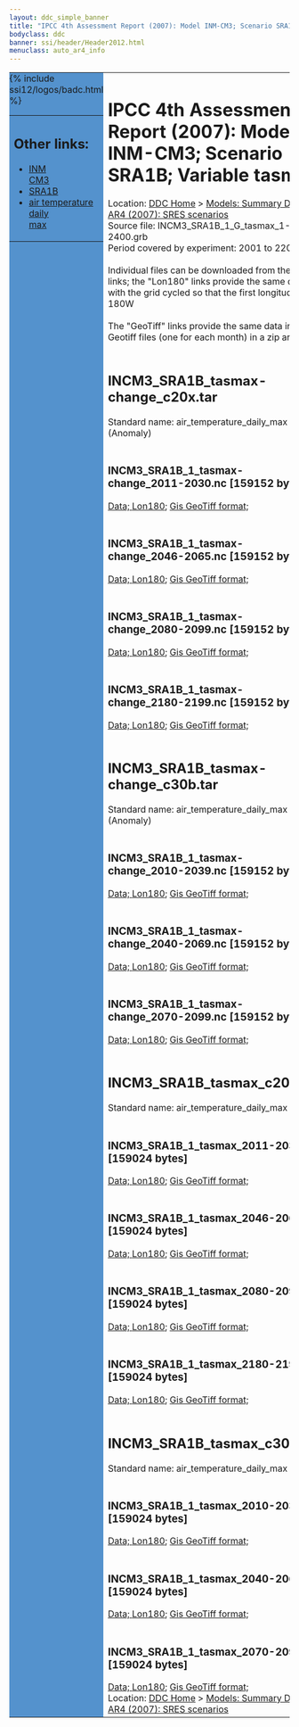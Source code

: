 ```yaml
---
layout: ddc_simple_banner
title: "IPCC 4th Assessment Report (2007): Model INM-CM3; Scenario SRA1B; Variable tasmax"
bodyclass: ddc
banner: ssi/header/Header2012.html
menuclass: auto_ar4_info
---
```



<table width="100%" border="0" cellspacing="0" cellpadding="0" style="border-collapse: collapse;">
<tr style="margin:0;padding:0;border:0;">
<td style="margin:0;padding:0;border:0;height:1pt;width:150pt;background:#5492CD;" valign="top" >

<div id="lh-col2" class="auto_ar4_info">
<table class="menumain" bgcolor="#5492CD" cellspacing="0" width="100%" border="0">
<tr><td>
<h2> Other links:</h2>
<ul>
<li><a href="/auto/ar4/model-INM-CM3.html">INM<br/>CM3</a></li>
<li><a href="/auto/ar4/scenario-SRA1B.html">SRA1B</a></li>
<li><a href="/auto/ar4/var-air_temperature_daily_max.html">air temperature daily<br/> max</a></li>
</ul>
</td></tr>
{% include ssi12/logos/badc.html %}
</table>
</div>
</td>
<td><h1>IPCC 4th Assessment Report (2007): Model INM-CM3; Scenario SRA1B; Variable tasmax</h1>

<!-- Breadcrumb1 -->
<div id="breadcrumb1" align="left">
Location: <a href="/index.html">DDC Home</a> > <a href="/sim/gcm_clim/">Models: Summary Data</a>
> <a href="/sim/gcm_clim/SRES_AR4/index.html">AR4 (2007): SRES scenarios</a>
</div>
<!-- End of Breadcrumb1 -->Source file: INCM3_SRA1B_1_G_tasmax_1-2400.grb
<br/>
Period covered by experiment: 2001 to 2200<br/>
<br/>Individual files can be downloaded from the "data" links; the "Lon180" links provide the same data
         with the grid cycled so that the first longitude is 180W<br/>
<br/>The "GeoTiff" links provide the same data in 12 Geotiff files (one for each month)
          in a zip archive<br/>
<br/><h2>INCM3_SRA1B_tasmax-change_c20x.tar</h2>
Standard name: air_temperature_daily_max (Anomaly)<br>
<br/><h3>INCM3_SRA1B_1_tasmax-change_2011-2030.nc [159152 bytes]</h3>
<a href="/cgi-bin/downl/ar4_nc/tasmax/INCM3_SRA1B_1_tasmax-change_2011-2030.nc">Data; </a><a href="/cgi-bin/downl/ar4_nc/tasmax/INCM3_SRA1B_1_tasmax-change_2011-2030.cyto180.nc"> Lon180</a>; <a href="/cgi-bin/downl/ar4_tif/tasmax/INCM3_SRA1B_1_tasmax-change_2011-2030.zip">Gis GeoTiff format; </a><br/>
<br/><h3>INCM3_SRA1B_1_tasmax-change_2046-2065.nc [159152 bytes]</h3>
<a href="/cgi-bin/downl/ar4_nc/tasmax/INCM3_SRA1B_1_tasmax-change_2046-2065.nc">Data; </a><a href="/cgi-bin/downl/ar4_nc/tasmax/INCM3_SRA1B_1_tasmax-change_2046-2065.cyto180.nc"> Lon180</a>; <a href="/cgi-bin/downl/ar4_tif/tasmax/INCM3_SRA1B_1_tasmax-change_2046-2065.zip">Gis GeoTiff format; </a><br/>
<br/><h3>INCM3_SRA1B_1_tasmax-change_2080-2099.nc [159152 bytes]</h3>
<a href="/cgi-bin/downl/ar4_nc/tasmax/INCM3_SRA1B_1_tasmax-change_2080-2099.nc">Data; </a><a href="/cgi-bin/downl/ar4_nc/tasmax/INCM3_SRA1B_1_tasmax-change_2080-2099.cyto180.nc"> Lon180</a>; <a href="/cgi-bin/downl/ar4_tif/tasmax/INCM3_SRA1B_1_tasmax-change_2080-2099.zip">Gis GeoTiff format; </a><br/>
<br/><h3>INCM3_SRA1B_1_tasmax-change_2180-2199.nc [159152 bytes]</h3>
<a href="/cgi-bin/downl/ar4_nc/tasmax/INCM3_SRA1B_1_tasmax-change_2180-2199.nc">Data; </a><a href="/cgi-bin/downl/ar4_nc/tasmax/INCM3_SRA1B_1_tasmax-change_2180-2199.cyto180.nc"> Lon180</a>; <a href="/cgi-bin/downl/ar4_tif/tasmax/INCM3_SRA1B_1_tasmax-change_2180-2199.zip">Gis GeoTiff format; </a><br/>
<br/><h2>INCM3_SRA1B_tasmax-change_c30b.tar</h2>
Standard name: air_temperature_daily_max (Anomaly)<br>
<br/><h3>INCM3_SRA1B_1_tasmax-change_2010-2039.nc [159152 bytes]</h3>
<a href="/cgi-bin/downl/ar4_nc/tasmax/INCM3_SRA1B_1_tasmax-change_2010-2039.nc">Data; </a><a href="/cgi-bin/downl/ar4_nc/tasmax/INCM3_SRA1B_1_tasmax-change_2010-2039.cyto180.nc"> Lon180</a>; <a href="/cgi-bin/downl/ar4_tif/tasmax/INCM3_SRA1B_1_tasmax-change_2010-2039.zip">Gis GeoTiff format; </a><br/>
<br/><h3>INCM3_SRA1B_1_tasmax-change_2040-2069.nc [159152 bytes]</h3>
<a href="/cgi-bin/downl/ar4_nc/tasmax/INCM3_SRA1B_1_tasmax-change_2040-2069.nc">Data; </a><a href="/cgi-bin/downl/ar4_nc/tasmax/INCM3_SRA1B_1_tasmax-change_2040-2069.cyto180.nc"> Lon180</a>; <a href="/cgi-bin/downl/ar4_tif/tasmax/INCM3_SRA1B_1_tasmax-change_2040-2069.zip">Gis GeoTiff format; </a><br/>
<br/><h3>INCM3_SRA1B_1_tasmax-change_2070-2099.nc [159152 bytes]</h3>
<a href="/cgi-bin/downl/ar4_nc/tasmax/INCM3_SRA1B_1_tasmax-change_2070-2099.nc">Data; </a><a href="/cgi-bin/downl/ar4_nc/tasmax/INCM3_SRA1B_1_tasmax-change_2070-2099.cyto180.nc"> Lon180</a>; <a href="/cgi-bin/downl/ar4_tif/tasmax/INCM3_SRA1B_1_tasmax-change_2070-2099.zip">Gis GeoTiff format; </a><br/>
<br/><h2>INCM3_SRA1B_tasmax_c20x.tar</h2>
Standard name: air_temperature_daily_max<br>
<br/><h3>INCM3_SRA1B_1_tasmax_2011-2030.nc [159024 bytes]</h3>
<a href="/cgi-bin/downl/ar4_nc/tasmax/INCM3_SRA1B_1_tasmax_2011-2030.nc">Data; </a><a href="/cgi-bin/downl/ar4_nc/tasmax/INCM3_SRA1B_1_tasmax_2011-2030.cyto180.nc"> Lon180</a>; <a href="/cgi-bin/downl/ar4_tif/tasmax/INCM3_SRA1B_1_tasmax_2011-2030.zip">Gis GeoTiff format; </a><br/>
<br/><h3>INCM3_SRA1B_1_tasmax_2046-2065.nc [159024 bytes]</h3>
<a href="/cgi-bin/downl/ar4_nc/tasmax/INCM3_SRA1B_1_tasmax_2046-2065.nc">Data; </a><a href="/cgi-bin/downl/ar4_nc/tasmax/INCM3_SRA1B_1_tasmax_2046-2065.cyto180.nc"> Lon180</a>; <a href="/cgi-bin/downl/ar4_tif/tasmax/INCM3_SRA1B_1_tasmax_2046-2065.zip">Gis GeoTiff format; </a><br/>
<br/><h3>INCM3_SRA1B_1_tasmax_2080-2099.nc [159024 bytes]</h3>
<a href="/cgi-bin/downl/ar4_nc/tasmax/INCM3_SRA1B_1_tasmax_2080-2099.nc">Data; </a><a href="/cgi-bin/downl/ar4_nc/tasmax/INCM3_SRA1B_1_tasmax_2080-2099.cyto180.nc"> Lon180</a>; <a href="/cgi-bin/downl/ar4_tif/tasmax/INCM3_SRA1B_1_tasmax_2080-2099.zip">Gis GeoTiff format; </a><br/>
<br/><h3>INCM3_SRA1B_1_tasmax_2180-2199.nc [159024 bytes]</h3>
<a href="/cgi-bin/downl/ar4_nc/tasmax/INCM3_SRA1B_1_tasmax_2180-2199.nc">Data; </a><a href="/cgi-bin/downl/ar4_nc/tasmax/INCM3_SRA1B_1_tasmax_2180-2199.cyto180.nc"> Lon180</a>; <a href="/cgi-bin/downl/ar4_tif/tasmax/INCM3_SRA1B_1_tasmax_2180-2199.zip">Gis GeoTiff format; </a><br/>
<br/><h2>INCM3_SRA1B_tasmax_c30b.tar</h2>
Standard name: air_temperature_daily_max<br>
<br/><h3>INCM3_SRA1B_1_tasmax_2010-2039.nc [159024 bytes]</h3>
<a href="/cgi-bin/downl/ar4_nc/tasmax/INCM3_SRA1B_1_tasmax_2010-2039.nc">Data; </a><a href="/cgi-bin/downl/ar4_nc/tasmax/INCM3_SRA1B_1_tasmax_2010-2039.cyto180.nc"> Lon180</a>; <a href="/cgi-bin/downl/ar4_tif/tasmax/INCM3_SRA1B_1_tasmax_2010-2039.zip">Gis GeoTiff format; </a><br/>
<br/><h3>INCM3_SRA1B_1_tasmax_2040-2069.nc [159024 bytes]</h3>
<a href="/cgi-bin/downl/ar4_nc/tasmax/INCM3_SRA1B_1_tasmax_2040-2069.nc">Data; </a><a href="/cgi-bin/downl/ar4_nc/tasmax/INCM3_SRA1B_1_tasmax_2040-2069.cyto180.nc"> Lon180</a>; <a href="/cgi-bin/downl/ar4_tif/tasmax/INCM3_SRA1B_1_tasmax_2040-2069.zip">Gis GeoTiff format; </a><br/>
<br/><h3>INCM3_SRA1B_1_tasmax_2070-2099.nc [159024 bytes]</h3>
<a href="/cgi-bin/downl/ar4_nc/tasmax/INCM3_SRA1B_1_tasmax_2070-2099.nc">Data; </a><a href="/cgi-bin/downl/ar4_nc/tasmax/INCM3_SRA1B_1_tasmax_2070-2099.cyto180.nc"> Lon180</a>; <a href="/cgi-bin/downl/ar4_tif/tasmax/INCM3_SRA1B_1_tasmax_2070-2099.zip">Gis GeoTiff format; </a><br/>
<!-- Breadcrumb2 -->
<div id="breadcrumb2" align="left">
Location: <a href="/index.html">DDC Home</a> > <a href="/sim/gcm_clim/">Models: Summary Data</a>
> <a href="/sim/gcm_clim/SRES_AR4/index.html">AR4 (2007): SRES scenarios</a>
</div>
<!-- End of Breadcrumb2 --></td></tr></table>
